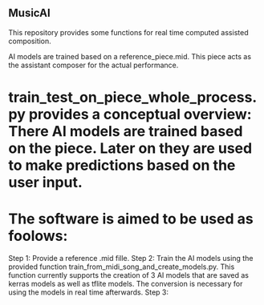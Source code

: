 ## MusicAI
This repository provides some functions for real time computed assisted composition.

AI models are trained based on a reference_piece.mid.
This piece acts as the assistant composer for the actual performance.

# train_test_on_piece_whole_process.py provides a conceptual overview: There AI models are trained based on the piece. Later on they are used to make predictions based on the user input.

# The software is aimed to be used as foolows:
Step 1: Provide a reference .mid fille.
Step 2: Train the AI models using the provided function train_from_midi_song_and_create_models.py. This function currently supports the creation of 3 AI models that are saved as kerras models as well as tflite models. The conversion is necessary for using the models in real time afterwards.
Step 3:


